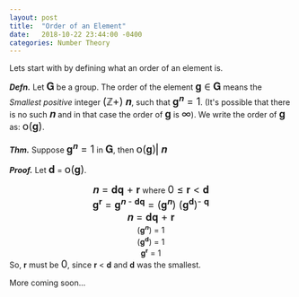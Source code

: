```yaml
---
layout: post
title:  "Order of an Element"
date:   2018-10-22 23:44:00 -0400
categories: Number Theory
---
```


Lets start with by defining what an order of an element is.

***Defn.*** Let <font size="4">𝐆</font> be a group. The order of the element <font size="4">𝐠 ∈ 𝐆</font> means the *Smallest positive* integer <font size="4">(&integers;+)</font> <font size="4">𝒏</font>, such that <font size="4">𝐠<sup size="4">𝒏</sup> = 1</font>. (It's possible that there is no such <font size="4">𝒏</font> and in that case the order of <font size="4">𝐠</font> is <font size="4">&infin;</font>). We write the order of <font size="4">𝐠</font> as: <font size="4">𝗈(𝐠)</font>.

***Thm.*** Suppose <font size="4">𝐠<sup size="4">𝒏</sup> = 1</font> in <font size="4">𝐆</font>, then <font size="4">𝗈(𝐠)⎜𝒏</font>

***Proof.*** Let <font size="4">𝐝</font> = <font size="4">𝗈(𝐠)</font>. 
	

<center><font size="4">𝒏 = 𝐝𝐪 + 𝐫</font> where <font size="4">0 ≤ 𝐫 < 𝐝</font></center>
<center><font size="4">𝐠<sup>𝐫</sup> = 𝐠<sup>𝒏 - 𝐝𝐪</sup> = (𝐠<sup>𝒏</sup>) (𝐠<sup>𝐝</sup>)<sup>- 𝐪</sup></font></center>
<center><font size="4">𝒏 = 𝐝𝐪 + 𝐫</font></center>
<center><font>(𝐠<sup>𝒏</sup>) = 1</font></center> 
<center><font>(𝐠<sup>𝐝</sup>) = 1</font></center>
<center><font>𝐠<sup>𝐫</sup> = 1</font></center>
So, <font>𝐫</font> must be <font size="4">0</font>, since <font>𝐫 < 𝐝</font> and <font>𝐝</font> was the smallest.

More coming soon...


